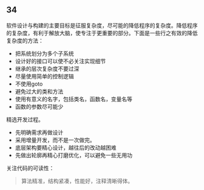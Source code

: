 ## 34

软件设计与构建的主要目标是征服复杂度，尽可能的降低程序的复杂度。降低程序的复杂度，有利于解放大脑，使专注于更重要的部分。下面是一些行之有效的降低复杂度的方法：

- 把系统划分为多个子系统
- 设计好的接口可以使不必关注实现细节
- 继承的层次复杂度不要过深
- 尽量使用简单的控制逻辑
- 不使用goto
- 避免过大的类和方法
- 使用有意义的名字，包括类名，函数名，变量名等
- 函数的参数尽可能少

精选开发过程。

- 先明确需求再做设计
- 采用增量开发，而不是一次做完。
- 底层架构要精心设计，越往后的改动越困难
- 先做出轮廓再精心打磨优化，可以避免一些无用功

关注代码的可读性：

> 算法精准，结构紧凑，性能好，注释清晰得体。